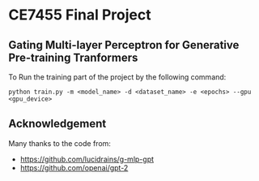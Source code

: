 # CE7455 Final Project
## Gating Multi-layer Perceptron for Generative Pre-training Tranformers
To Run the training part of the project by the following command:
    
    python train.py -m <model_name> -d <dataset_name> -e <epochs> --gpu <gpu_device>
    
## Acknowledgement 
Many thanks to the code from:
- https://github.com/lucidrains/g-mlp-gpt
- https://github.com/openai/gpt-2

